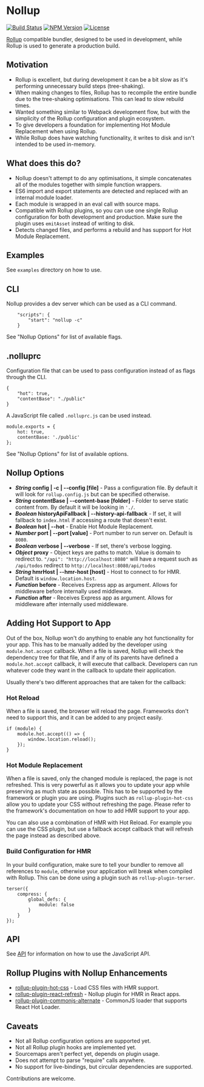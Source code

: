 # Nollup

[![Build Status](https://travis-ci.com/PepsRyuu/nollup.svg?branch=master)](https://travis-ci.com/PepsRyuu/nollup)
[![NPM Version](https://img.shields.io/npm/v/nollup.svg)](https://img.shields.io/npm/v/nollup.svg)
[![License](https://badgen.net/github/license/pepsryuu/nollup)](https://badgen.net/github/license/pepsryuu/nollup)

[Rollup](https://rollupjs.org/guide/en) compatible bundler, designed to be used in development, while Rollup is used to generate a production build.

## Motivation

* Rollup is excellent, but during development it can be a bit slow as it's performing unnecessary build steps (tree-shaking).
* When making changes to files, Rollup has to recompile the entire bundle due to the tree-shaking optimisations. This can lead to slow rebuild times.
* Wanted something similar to Webpack development flow, but with the simplicity of the Rollup configuration and plugin ecosystem.
* To give developers a foundation for implementing Hot Module Replacement when using Rollup.
* While Rollup does have watching functionality, it writes to disk and isn't intended to be used in-memory.

## What does this do?

* Nollup doesn't attempt to do any optimisations, it simple concatenates all of the modules together with simple function wrappers.
* ES6 import and export statements are detected and replaced with an internal module loader.
* Each module is wrapped in an eval call with source maps. 
* Compatible with Rollup plugins, so you can use one single Rollup configuration for both development and production. Make sure the plugin uses ```emitAsset``` instead of writing to disk.
* Detects changed files, and performs a rebuild and has support for Hot Module Replacement.

## Examples

See ```examples``` directory on how to use.

## CLI

Nollup provides a dev server which can be used as a CLI command.

```
    "scripts": {
        "start": "nollup -c"
    }
```

See "Nollup Options" for list of available flags.

## .nolluprc

Configuration file that can be used to pass configuration instead of as flags through the CLI. 

```
{
    "hot": true,
    "contentBase": "./public"
}
```

A JavaScript file called ```.nolluprc.js``` can be used instead.

```
module.exports = {
    hot: true,
    contentBase: './public'
};
```

See "Nollup Options" for list of available options.

## Nollup Options

* ***String* config | -c | --config [file]** - Pass a configuration file. By default it will look for ```rollup.config.js``` but can be specified otherwise.
* ***String* contentBase | --content-base [folder]** - Folder to serve static content from. By default it will be looking in ```'./```.
* ***Boolean* historyApiFallback | --history-api-fallback** - If set, it will fallback to ```index.html``` if accessing a route that doesn't exist.
* ***Boolean* hot | --hot** - Enable Hot Module Replacement.
* ***Number* port | --port [value]** - Port number to run server on. Default is ```8080```.
* ***Boolean* verbose | --verbose** - If set, there's verbose logging.
* ***Object* proxy** - Object keys are paths to match. Value is domain to redirect to. ```"/api": "http://localhost:8080"``` will have a request such as ```/api/todos``` redirect to ```http://localhost:8080/api/todos``` 
* ***String* hmrHost | --hmr-host [host]** - Host to connect to for HMR. Default is ```window.location.host```.
* ***Function* before** - Receives Express app as argument. Allows for middleware before internally used middleware.
* ***Function* after** - Receives Express app as argument. Allows for middleware after internally used middleware.

## Adding Hot Support to App

Out of the box, Nollup won't do anything to enable any hot functionality for your app.
This has to be manually added by the developer using ```module.hot.accept``` callback.
When a file is saved, Nollup will check the dependency tree for that file, and if any of its parents have defined a ```module.hot.accept``` callback, it will execute that callback. Developers can run whatever code they want in the callback to update their application.

Usually there's two different approaches that are taken for the callback: 

### Hot Reload

When a file is saved, the browser will reload the page. Frameworks don't need to support this, and it can be added to any project easily.

```
if (module) {
    module.hot.accept(() => {
        window.location.reload();
    });
}
```

### Hot Module Replacement

When a file is saved, only the changed module is replaced, the page is not refreshed. This is very powerful as it allows you to update your app while preserving as much state as possible. This has to be supported by the framework or plugin you are using. Plugins such as ```rollup-plugin-hot-css``` allow you to update your CSS without refreshing the page. Please refer to the framework's documentation on how to add HMR support to your app.

You can also use a combination of HMR with Hot Reload. For example you can use the CSS plugin, but use a fallback accept callback that will refresh the page instead as described above.

### Build Configuration for HMR

In your build configuration, make sure to tell your bundler to remove all references to ```module```, otherwise your application will break when compiled with Rollup. This can be done using a plugin such as ```rollup-plugin-terser```.

```
terser({
    compress: {
        global_defs: {
            module: false
        }
    }
});
```

## API

See [API](API.md) for information on how to use the JavaScript API.

## Rollup Plugins with Nollup Enhancements

* [rollup-plugin-hot-css](https://github.com/PepsRyuu/rollup-plugin-hot-css) - Load CSS files with HMR support.
* [rollup-plugin-react-refresh](https://github.com/PepsRyuu/rollup-plugin-react-refresh) - Nollup plugin for HMR in React apps.
* [rollup-plugin-commonjs-alternate](https://github.com/PepsRyuu/rollup-plugin-commonjs-alternate) - CommonJS loader that supports React Hot Loader.

## Caveats

* Not all Rollup configuration options are supported yet.
* Not all Rollup plugin hooks are implemented yet.
* Sourcemaps aren't perfect yet, depends on plugin usage.
* Does not attempt to parse "require" calls anywhere.
* No support for live-bindings, but circular dependencies are supported.

Contributions are welcome.

